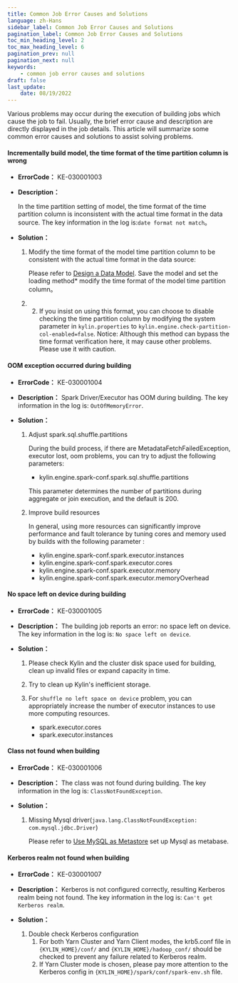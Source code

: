 ```yaml
---
title: Common Job Error Causes and Solutions
language: zh-Hans
sidebar_label: Common Job Error Causes and Solutions
pagination_label: Common Job Error Causes and Solutions
toc_min_heading_level: 2
toc_max_heading_level: 6
pagination_prev: null
pagination_next: null
keywords:
    - common job error causes and solutions
draft: false
last_update:
    date: 08/19/2022
---
```



Various problems may occur during the execution of building jobs which cause the job to fail. Usually, the brief error cause and description are directly displayed in the job details. This article will summarize some common error causes and solutions to assist solving problems.

#### <span id="date_format_not_match">Incrementally build model, the time format of the time partition column is wrong</span>

- **ErrorCode：** KE-030001003
- **Description：**

  In the time partition setting of model, the time format of the time partition column is inconsistent with the actual time format in the data source. The key information in the log is:`date format not match`。

- **Solution：**

    1. Modify the time format of the model time partition column to be consistent with the actual time format in the data source:

       Please refer to [Design a Data Model](../../model/manual/modeling.md#save-model). Save the model and set the loading method* modify the time format of the model time partition column。

    2. 2. If you insist on using this format, you can choose to disable checking the time partition column by modifying the system parameter in `kylin.properties` to `kylin.engine.check-partition-col-enabled=false`.
       Notice: Although this method can bypass the time format verification here, it may cause other problems. Please use it with caution.

#### <span id="oom">OOM exception occurred during building</span>

- **ErrorCode：** KE-030001004
- **Description：** Spark Driver/Executor has OOM during building. The key information in the log is: `OutOfMemoryError`.
- **Solution：**

    1. Adjust spark.sql.shuffle.partitions

        During the build process, if there are MetadataFetchFailedException, executor lost, oom problems, you can try to adjust the following parameters:
        - kylin.engine.spark-conf.spark.sql.shuffle.partitions

       This parameter determines the number of partitions during aggregate or join execution, and the default is 200.

    2. Improve build resources

       In general, using more resources can significantly improve performance and fault tolerance by tuning cores and memory used by builds with the following parameter :

        - kylin.engine.spark-conf.spark.executor.instances
        - kylin.engine.spark-conf.spark.executor.cores
        - kylin.engine.spark-conf.spark.executor.memory
        - kylin.engine.spark-conf.spark.executor.memoryOverhead

#### <span id="no_space_left_on_device">No space left on device during building</span>

- **ErrorCode：** KE-030001005
- **Description：** The building job reports an error: no space left on device. The key information in the log is: `No space left on device`.
- **Solution：**

    1. Please check Kylin and the cluster disk space used for building, clean up invalid files or expand capacity in time.
    2. Try to clean up Kylin's inefficient storage.
    3. For `shuffle no left space on device` problem, you can appropriately increase the number of executor instances to use more computing resources.

        - spark.executor.cores
        - spark.executor.instances

#### <span id="class_not_found">Class not found when building</span>

- **ErrorCode：** KE-030001006
- **Description：** The class was not found during building. The key information in the log is: `ClassNotFoundException`.
- **Solution：**

    1. Missing Mysql driver(`java.lang.ClassNotFoundException: com.mysql.jdbc.Driver`)

       Please refer to [Use MySQL as Metastore](../../deployment/rdbms_metastore/use_mysql_as_metadb.md) set up Mysql as metabase.

#### <span id="kerberos_realm_not_found">Kerberos realm not found when building</span>

- **ErrorCode：** KE-030001007
- **Description：** Kerberos is not configured correctly, resulting Kerberos realm being not found. The key information in the log is: `Can't get Kerberos realm`.
- **Solution：**

    1. Double check Kerberos configuration
       1. For both Yarn Cluster and Yarn Client modes, the krb5.conf file in `{KYLIN_HOME}/conf/` and `{KYLIN_HOME}/hadoop_conf/` should be checked to prevent any failure related to Kerberos realm.
       2. If Yarn Cluster mode is chosen, please pay more attention to the Kerberos config in `{KYLIN_HOME}/spark/conf/spark-env.sh` file.
